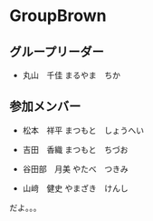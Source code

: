 # GroupBrown

## グループリーダー
- 丸山　千佳
まるやま　ちか

## 参加メンバー

- 松本　祥平
まつもと　しょうへい

- 吉田　香織
まつもと　ちづお

- 谷田部　月美
やたべ　つきみ

- 山﨑　健史
やまざき　けんし

だよ。。。
